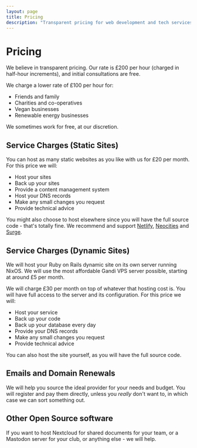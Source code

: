 ```yaml
---
layout: page
title: Pricing
description: "Transparent pricing for web development and tech services. £100/hour with free initial consultations. View our recent projects and pro-bono work."
---
```


# Pricing

We believe in transparent pricing. Our rate is £200 per hour (charged in half-hour increments), and initial consultations are free.

We charge a lower rate of £100 per hour for:

- Friends and family
- Charities and co-operatives
- Vegan businesses
- Renewable energy businesses

We sometimes work for free, at our discretion.

## Service Charges (Static Sites)

You can host as many static websites as you like with us for £20 per month. For this price we will:

- Host your sites
- Back up your sites
- Provide a content management system
- Host your DNS records
- Make any small changes you request
- Provide technical advice

You might also choose to host elsewhere since you will have the full source code - that's totally fine. We recommend and support [Netlify](https://netlify.com), [Neocities](https://neocities.org) and [Surge](https://surge.sh).

## Service Charges (Dynamic Sites)

We will host your Ruby on Rails dynamic site on its own server running NixOS. We will use the most affordable Gandi VPS server possible, starting at around £5 per month.

We will charge £30 per month on top of whatever that hosting cost is. You will have full access to the server and its configuration. For this price we will:

- Host your service
- Back up your code
- Back up your database every day
- Provide your DNS records
- Make any small changes you request
- Provide technical advice

You can also host the site yourself, as you will have the full source code.

## Emails and Domain Renewals

We will help you source the ideal provider for your needs and budget. You will register and pay them directly, unless you *really* don't want to, in which case we can sort something out.

## Other Open Source software

If you want to host Nextcloud for shared documents for your team, or a Mastodon server for your club, or anything else - we will help.
